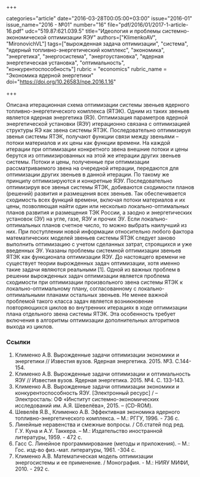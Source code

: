+++

categories="article"
date="2016-03-28T00:05:00+03:00"
issue="2016-01"
issue_name="2016 - №01"
number="16"
file="pdf/2016/01/2017-1-article-16.pdf"
udc="519.87:621.039.5"
title="Идеология и проблемы системно-экономической оптимизации ЯЭУ"
authors=["KlimenkoAV", "MironovichVL"]
tags=["вырожденная задача оптимизации", "система", "ядерный топливно-энергетический комплекс", "экономика", "энергетика", "энергосистема", "энергоустановка", "ядерная энергетическая установка", "оптимальность", "конкурентоспособность"]
rubric = "economics"
rubric_name = "Экономика ядерной энергетики"
doi="https://doi.org/10.26583/npe.2016.1.16"

+++

Описана итерационная схема оптимизации системы звеньев ядерного топливно-энергетического комплекса (ЯТЭК). Одним из таких звеньев является ядерная энергетика (ЯЭ). Оптимизация параметров ядерной энергетической установки (ЯЭУ) итерационно связана с оптимизацией структуры ЯЭ как звена системы ЯТЭК. Последовательно оптимизируя звенья системы ЯТЭК, получают функции связи между звеньями – потоки материалов и их цены как функции времени. На каждой итерации при оптимизации конкретного звена внешние потоки и цены берутся из оптимизированных на этой же итерации других звеньев системы. Потоки и цены, полученные при оптимизации рассматриваемого звена на очередной итерации, передаются для оптимизации других звеньев в данной итерации. По такому же принципу оптимизируются и конкретные ЯЭУ. Последовательно оптимизируя все звенья системы ЯТЭК, добиваются сходимости планов (решений) развития и размещения всех звеньев. Так обеспечивается сходимость всех функций времени, включая потоки материалов и их цены, позволяющая найти один или несколько локально-оптимальных планов развития и размещения ТЭК России, а заодно и энергетических установок (ЭУ) на угле, газе, ЯЭУ и прочих ЭУ. Если локально-оптимальных планов счетное число, то можно выбрать наилучший из них. При поступлении новой информации относительно любого фактора математических моделей звеньев системы ЯТЭК следует заново выполнить оптимизацию с учетом сделанных затрат, строящихся и уже введенных ЭУ. Указаны проблемы системной оптимизации звеньев ЯТЭК как функционала оптимизации ЯЭУ. До настоящего времени не существует теории вырожденных задач оптимизации, хотя именно такие задачи являются реальными [1]. Одной из важных проблем в решении вырожденных задач оптимизации является проблема сходимости при оптимизации произвольного звена системы ЯТЭК к локально-оптимальному плану, согласованному с локально-оптимальными планами остальных звеньев. Не менее важной проблемой такого класса задач является возникновение повторяющихся циклов во внутренних итерациях в ходе оптимизации плана отдельного звена системы ЯТЭК. Эта особенность требует включения в алгоритмы оптимизации дополнительных алгоритмов выхода из циклов.

### Ссылки

1. Клименко А.В. Вырожденные задачи оптимизации экономики и энергетики // Известия вузов. Ядерная энергетика. 2015. №3. С.144-154.
2. Клименко А.В. Вырожденные задачи оптимизации и оптимальность ЯЭУ // Известия вузов. Ядерная энергетика. 2015. №4. С. 133-143.
3. Клименко А.В. Вырожденные задачи оптимизации экономики и конкурентоспособность ЯЭУ. [Электронный ресурс] / – Электросталь: ОФ «Институт системно-экономических исследований им. А.Я. Шевелёва», 2015. – (CD-ROM).
4. Шевелёв Я.В., Клименко А.В. Эффективная экономика ядерного топливно-энергетического комплекса. – М.: РГГУ, 1996. - 736 с.
5. Линейные неравенства и смежные вопросы. / Сб.статей под ред. Г.У. Куна и А.У. Таккера. – М.: Издательство иностранной литературы, 1959. - 472 с.
6. Гасс С. Линейное программирование (методы и приложения). – М.: Гос. изд-во физ.-мат.  литературы, 1961. -304 с.
7. Клименко А.В. Математическая модель оптимизации энергосистемы и ее применение. / Монография. - М.: НИЯУ МИФИ, 2010. - 292 с.
